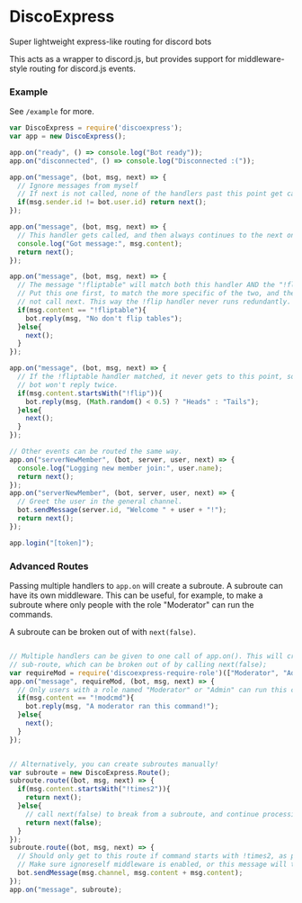 # DiscoExpress

Super lightweight express-like routing for discord bots

This acts as a wrapper to discord.js, but provides support for middleware-style
routing for discord.js events.

### Example

See `/example` for more.

```js
var DiscoExpress = require('discoexpress');
var app = new DiscoExpress();

app.on("ready", () => console.log("Bot ready"));
app.on("disconnected", () => console.log("Disconnected :("));

app.on("message", (bot, msg, next) => {
  // Ignore messages from myself
  // If next is not called, none of the handlers past this point get called!
  if(msg.sender.id != bot.user.id) return next();
});

app.on("message", (bot, msg, next) => {
  // This handler gets called, and then always continues to the next one
  console.log("Got message:", msg.content);
  return next();
});

app.on("message", (bot, msg, next) => {
  // The message "!fliptable" will match both this handler AND the "!flip" handler!
  // Put this one first, to match the more specific of the two, and then do
  // not call next. This way the !flip handler never runs redundantly.
  if(msg.content == "!fliptable"){
    bot.reply(msg, "No don't flip tables");
  }else{
    next();
  }
});

app.on("message", (bot, msg, next) => {
  // If the !fliptable handler matched, it never gets to this point, so the
  // bot won't reply twice.
  if(msg.content.startsWith("!flip")){
    bot.reply(msg, (Math.random() < 0.5) ? "Heads" : "Tails");
  }else{
    next();
  }
});

// Other events can be routed the same way.
app.on("serverNewMember", (bot, server, user, next) => {
  console.log("Logging new member join:", user.name);
  return next();
});
app.on("serverNewMember", (bot, server, user, next) => {
  // Greet the user in the general channel.
  bot.sendMessage(server.id, "Welcome " + user + "!");
  return next();
});

app.login("[token]");
```

### Advanced Routes

Passing multiple handlers to `app.on` will create a subroute. A subroute can
have its own middleware. This can be useful, for example, to make a subroute
where only people with the role "Moderator" can run the commands.

A subroute can be broken out of with `next(false)`.

```js

// Multiple handlers can be given to one call of app.on(). This will create a
// sub-route, which can be broken out of by calling next(false);
var requireMod = require('discoexpress-require-role')(["Moderator", "Admin"]);
app.on("message", requireMod, (bot, msg, next) => {
  // Only users with a role named "Moderator" or "Admin" can run this command!
  if(msg.content == "!modcmd"){
    bot.reply(msg, "A moderator ran this command!");
  }else{
    next();
  }
});


// Alternatively, you can create subroutes manually!
var subroute = new DiscoExpress.Route();
subroute.route((bot, msg, next) => {
  if(msg.content.startsWith("!times2")){
    return next();
  }else{
    // call next(false) to break from a subroute, and continue processing the parent route.
    return next(false);
  }
});
subroute.route((bot, msg, next) => {
  // Should only get to this route if command starts with !times2, as per the handler above this.
  // Make sure ignoreself middleware is enabled, or this message will trigger itself repeatedly!
  bot.sendMessage(msg.channel, msg.content + msg.content);
});
app.on("message", subroute);

```
